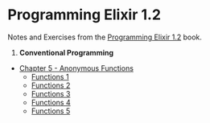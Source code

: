 # Programming Elixir 1.2
Notes and Exercises from the [Programming Elixir 1.2](https://pragprog.com/book/elixir12/programming-elixir-1-2) book.

1. **Conventional Programming**
  * [Chapter 5 - Anonymous Functions](https://github.com/jasonpilz/programming_elixir/tree/master/part_1/chapter_5)
    * [Functions 1](https://github.com/jasonpilz/programming_elixir/tree/master/part_1/chapter_5/functions_1)
    * [Functions 2](https://github.com/jasonpilz/programming_elixir/tree/master/part_1/chapter_5/functions_2)
    * [Functions 3](https://github.com/jasonpilz/programming_elixir/tree/master/part_1/chapter_5/functions_3)
    * [Functions 4](https://github.com/jasonpilz/programming_elixir/tree/master/part_1/chapter_5/functions_4)
    * [Functions 5](https://github.com/jasonpilz/programming_elixir/tree/master/part_1/chapter_5/functions_5)
